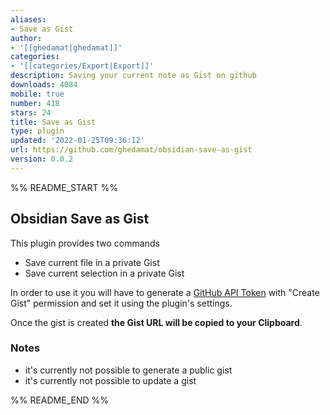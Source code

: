 ```yaml
---
aliases:
- Save as Gist
author:
- '[[ghedamat|ghedamat]]'
categories:
- '[[categories/Export|Export]]'
description: Saving your current note as Gist on github
downloads: 4084
mobile: true
number: 418
stars: 24
title: Save as Gist
type: plugin
updated: '2022-01-25T09:36:12'
url: https://github.com/ghedamat/obsidian-save-as-gist
version: 0.0.2
---
```


%% README_START %%

## Obsidian Save as Gist

This plugin provides two commands

- Save current file in a private Gist
- Save current selection in a private Gist

In order to use it you will have to generate a [GitHub API Token](https://github.com/settings/tokens/new) with "Create Gist" permission and set it using the plugin's settings.

Once the gist is created **the Gist URL will be copied to your Clipboard**.

### Notes

- it's currently not possible to generate a public gist
- it's currently not possible to update a gist




%% README_END %%
